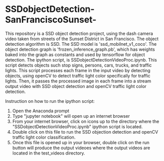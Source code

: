 # SSDobjectDetection-SanFranciscoSunset-
This repository is a SSD object detection project, using the dash camera video taken from streets of the Sunset District in 
San Francisco.  The object detection algorithm is SSD.  The SSD model is 'ssd_mobilnet_v1_coco'.  The object detection graph is 
'frozen_inference_graph.pb', which has weights baked into the graph as constants and used by tensorflow for object detection.
The ipython script, is SSDobjectDetectionVideoProc.ipynb.  This script detects objects such stop signs, persons, cars, trucks, and traffic
lights.  This script processes each frame in the input video by detecting objects, using openCV to detect traffic light color 
specifically for traffic lights.  Then, it passes the processed image in each frame into a stream output video with SSD object detection 
and openCV traffic light color detection.

Instruction on how to run the ipython script:
1) Open the Anaconda prompt
2) Type "jupyter notebook" will open up an internet browser
3) From your internet browser, click on icons up to the directory where the "SSDobjectDetectionVideoProc.ipynb" ipython script is located.
4) Double click on this file to run the SSD objection detection and openCV traffic light color classification.
5) Once this file is opened up in your browser, double click on the run button will produce the output videoes where the output videos
   are located in the test_videos directory.
